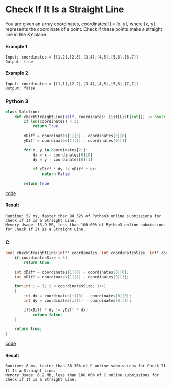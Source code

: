# Check If It Is a Straight Line
You are given an array coordinates, coordinates[i] = [x, y], where [x, y] represents the coordinate of a point. Check if these points make a straight line in the XY plane.

#### Example 1
```
Input: coordinates = [[1,2],[2,3],[3,4],[4,5],[5,6],[6,7]]
Output: true
```

#### Example 2
```
Input: coordinates = [[1,1],[2,2],[3,4],[4,5],[5,6],[7,7]]
Output: false
```

### Python 3
```python
class Solution:
    def checkStraightLine(self, coordinates: List[List[int]]) -> bool:
        if len(coordinates) < 3:
            return True
        
        xDiff = coordinates[1][0] - coordinates[0][0]
        yDiff = coordinates[1][1] - coordinates[0][1]
        
        for x, y in coordinates[2:]:
            dx = x - coordinates[0][0]
            dy = y - coordinates[0][1]
            
            if xDiff * dy != yDiff * dx:
                return False
        
        return True
```
[code](Python%203/1232.py)

#### Result
```
Runtime: 52 ms, faster than 98.32% of Python3 online submissions for Check If It Is a Straight Line.
Memory Usage: 13.9 MB, less than 100.00% of Python3 online submissions for Check If It Is a Straight Line.
```

### C
```C
bool checkStraightLine(int** coordinates, int coordinatesSize, int* coordinatesColSize){
    if(coordinatesSize < 3)
        return true;
        
    int xDiff = coordinates[1][0] - coordinates[0][0];
    int yDiff = coordinates[1][1] - coordinates[0][1];
        
    for(int i = 1; i < coordinatesSize; i++)
    {
        int dx = coordinates[i][0] - coordinates[0][0];
        int dy = coordinates[i][1] - coordinates[0][1];

        if(xDiff * dy != yDiff * dx)
            return false;
    }
        
    return true;
}
```
[code](C/1232.c)

#### Result
```
Runtime: 8 ms, faster than 86.36% of C online submissions for Check If It Is a Straight Line.
Memory Usage: 6.2 MB, less than 100.00% of C online submissions for Check If It Is a Straight Line.
```
